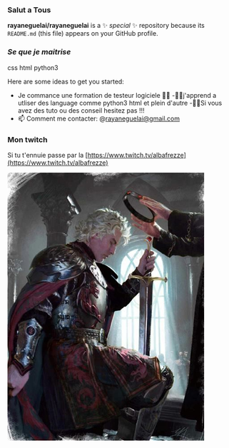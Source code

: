### ****Salut a Tous****



**rayaneguelai/rayaneguelai** is a ✨ _special_ ✨ repository because its `README.md` (this file) appears on your GitHub profile.
### _Se que je maitrise_
css html python3 

Here are some ideas to get you started:

- Je commance une formation de testeur logiciele 👩‍💻
-🕵️‍♂️j'apprend a utliser des language comme python3 html et plein d'autre
-🧑‍🔧Si vous avez des tuto ou des conseil hesitez pas !!!
- 📫 Comment me contacter: @rayaneguelai@gmail.com
### Mon twitch
Si tu t'ennuie passe par la [https://www.twitch.tv/albafrezze](https://www.twitch.tv/albafrezze)

![chevalier rayane guelai](https://github.com/rayaneguelai/rayaneguelai/blob/main/imageee.jpg)


